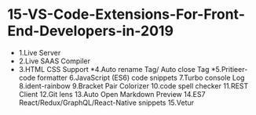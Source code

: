 # 15-VS-Code-Extensions-For-Front-End-Developers-in-2019


* 1.Live Server
* 2.Live SAAS Compiler 
* 3.HTML CSS Support
*4.Auto rename Tag/ Auto close Tag
*5.Pritieer- code formatter
6.JavaScript (ES6) code snippets
7.Turbo console Log
8.ident-rainbow
9.Bracket Pair Colorizer
10.code spell checker
11.REST Client
12.Git lens
13.Auto Open Markdown Preview
14.ES7 React/Redux/GraphQL/React-Native snippets
15.Vetur
